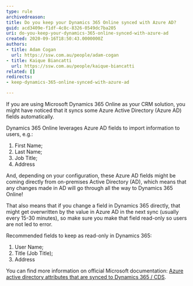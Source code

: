 ```yaml
---
type: rule
archivedreason: 
title: Do you keep your Dynamics 365 Online synced with Azure AD?
guid: acd3409e-f1df-4c8c-8326-0549dc7ba205
uri: do-you-keep-your-dynamics-365-online-synced-with-azure-ad
created: 2020-09-16T18:50:43.0000000Z
authors:
- title: Adam Cogan
  url: https://ssw.com.au/people/adam-cogan
- title: Kaique Biancatti
  url: https://ssw.com.au/people/kaique-biancatti
related: []
redirects:
- keep-dynamics-365-online-synced-with-azure-ad

---
```


If you are using Microsoft Dynamics 365 Online as your CRM solution, you might have noticed that it syncs some Azure Active Directory (Azure AD) fields automatically.

<!--endintro-->

Dynamics 365 Online leverages Azure AD fields to import information to users, e.g.:

1. First Name;
2. Last Name;
3. Job Title;
4. Address


And, depending on your configuration, these Azure AD fields might be coming directly from on-premises Active Directory (AD), which means that any changes made in AD will go through all the way to Dynamics 365 Online!

That also means that if you change a field in Dynamics 365 directly, that might get overwritten by the value in Azure AD in the next sync (usually every 15-30 minutes), so make sure you make that field read-only so users are not led to error.

Recommended fields to keep as read-only in Dynamics 365:

1. User Name;
2. Title (Job Title);
3. Address


You can find more information on official Microsoft documentation:     [Azure active directory attributes that are synced to Dynamics 365 / CDS](https&#58;//community.dynamics.com/crm/f/microsoft-dynamics-crm-forum/386022/info-azure-active-directory-attributes-that-are-synced-to-dynamics-365-cds).
